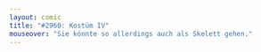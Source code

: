 ```yaml
---
layout: comic
title: "#2960: Kostüm IV"
mouseover: "Sie könnte so allerdings auch als Skelett gehen."
---
```

